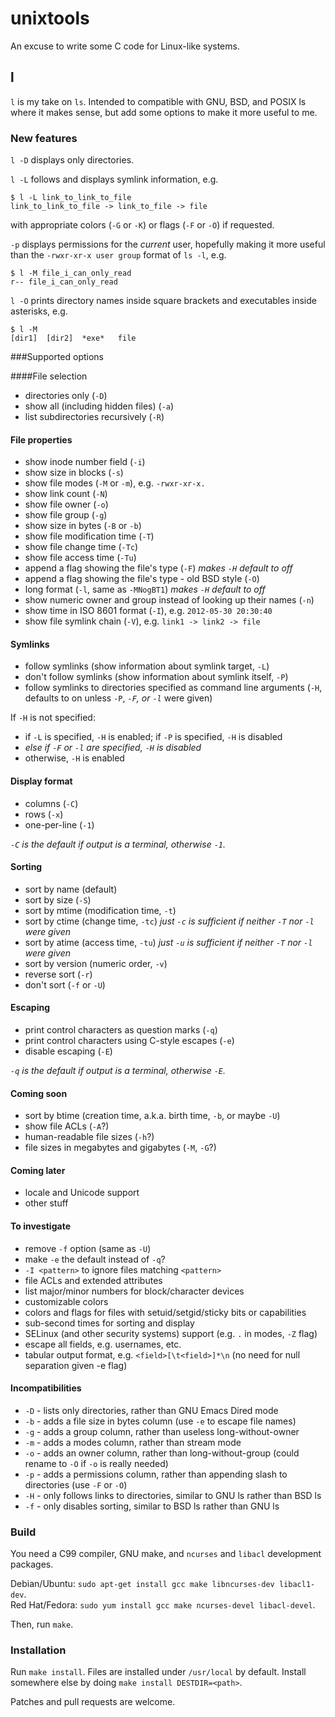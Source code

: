 unixtools
=========

An excuse to write some C code for Linux-like systems.

l
-

`l` is my take on `ls`.  Intended to compatible with GNU, BSD, and POSIX ls
where it makes sense, but add some options to make it more useful to me.

### New features

`l -D` displays only directories.

`l -L` follows and displays symlink information, e.g.

    $ l -L link_to_link_to_file
    link_to_link_to_file -> link_to_file -> file

with appropriate colors (`-G` or `-K`) or flags (`-F` or `-O`) if requested.

`-p` displays permissions for the _current_ user, hopefully
making it more useful than the `-rwxr-xr-x user group` format of `ls -l`,
e.g.

    $ l -M file_i_can_only_read
    r-- file_i_can_only_read

`l -O` prints directory names inside square brackets and executables inside
asterisks, e.g.

    $ l -M
    [dir1]  [dir2]  *exe*   file

###Supported options

####File selection
 * directories only (`-D`)
 * show all (including hidden files) (`-a`)
 * list subdirectories recursively (`-R`)

#### File properties
 * show inode number field (`-i`)
 * show size in blocks (`-s`)
 * show file modes (`-M` or `-m`), e.g. `-rwxr-xr-x.`
 * show link count (`-N`)
 * show file owner (`-o`)
 * show file group (`-g`)
 * show size in bytes (`-B` or `-b`)
 * show file modification time (`-T`)
 * show file change time (`-Tc`)
 * show file access time (`-Tu`)
 * append a flag showing the file's type (`-F`) _makes `-H` default to off_
 * append a flag showing the file's type - old BSD style (`-O`)
 * long format (`-l`, same as `-MNogBT1`) _makes `-H` default to off_
 * show numeric owner and group instead of looking up their names (`-n`)
 * show time in ISO 8601 format (`-I`), e.g. `2012-05-30 20:30:40`
 * show file symlink chain (`-V`), e.g. `link1 -> link2 -> file`

#### Symlinks
 * follow symlinks (show information about symlink target, `-L`)
 * don't follow symlinks (show information about symlink itself, `-P`)
 * follow symlinks to directories specified as command line arguments (`-H`, defaults to on unless `-P`, _`-F`, or `-l`_ were given)

 If `-H` is not specified:

  * if `-L` is specified, `-H` is enabled; if `-P` is specified, `-H` is disabled
  * _else if `-F` or `-l` are specified, `-H` is disabled_
  * otherwise, `-H` is enabled

#### Display format
 * columns (`-C`)
 * rows (`-x`)
 * one-per-line (`-1`)

 _`-C` is the default if output is a terminal, otherwise `-1`._

#### Sorting
 * sort by name (default)
 * sort by size (`-S`)
 * sort by mtime (modification time, `-t`)
 * sort by ctime (change time, `-tc`) _just `-c` is sufficient if neither `-T` nor `-l` were given_
 * sort by atime (access time, `-tu`) _just `-u` is sufficient if neither `-T` nor `-l` were given_
 * sort by version (numeric order, `-v`)
 * reverse sort (`-r`)
 * don't sort (`-f` or `-U`)

#### Escaping
 * print control characters as question marks (`-q`)
 * print control characters using C-style escapes (`-e`)
 * disable escaping (`-E`)

_`-q` is the default if output is a terminal, otherwise `-E`._

#### Coming soon
 * sort by btime (creation time, a.k.a. birth time, `-b`, or maybe `-U`)
 * show file ACLs (`-A`?)
 * human-readable file sizes (`-h`?)
 * file sizes in megabytes and gigabytes (`-M`, `-G`?)

#### Coming later
 * locale and Unicode support
 * other stuff

#### To investigate
 * remove `-f` option (same as `-U`)
 * make `-e` the default instead of `-q`?
 * `-I <pattern>` to ignore files matching `<pattern>`
 * file ACLs and extended attributes
 * list major/minor numbers for block/character devices
 * customizable colors
 * colors and flags for files with setuid/setgid/sticky bits or capabilities
 * sub-second times for sorting and display
 * SELinux (and other security systems) support (e.g. `.` in modes, `-Z` flag)
 * escape all fields, e.g. usernames, etc.
 * tabular output format, e.g. `<field>[\t<field>]*\n` (no need for null separation given -e flag)

#### Incompatibilities
 * `-D` - lists only directories, rather than GNU Emacs Dired mode
 * `-b` - adds a file size in bytes column (use `-e` to escape file names)
 * `-g` - adds a group column, rather than useless long-without-owner
 * `-m` - adds a modes column, rather than stream mode
 * `-o` - adds an owner column, rather than long-without-group (could rename to `-O` if `-o` is really needed)
 * `-p` - adds a permissions column, rather than appending slash to directories (use `-F` or `-O`)
 * `-H` - only follows links to directories, similar to GNU ls rather than BSD ls
 * `-f` - only disables sorting, similar to BSD ls rather than GNU ls

### Build

You need a C99 compiler, GNU make, and `ncurses` and `libacl` development packages.

Debian/Ubuntu: `sudo apt-get install gcc make libncurses-dev libacl1-dev`.  
Red Hat/Fedora: `sudo yum install gcc make ncurses-devel libacl-devel`.

Then, run `make`.

### Installation

Run `make install`.  Files are installed under `/usr/local` by default.  Install
somewhere else by doing `make install DESTDIR=<path>`.

Patches and pull requests are welcome.
